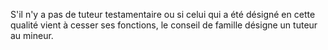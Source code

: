   
 S'il n'y a pas de tuteur testamentaire ou si celui qui a été désigné en cette qualité vient à cesser ses fonctions, le conseil de famille désigne un tuteur au mineur.  

  
